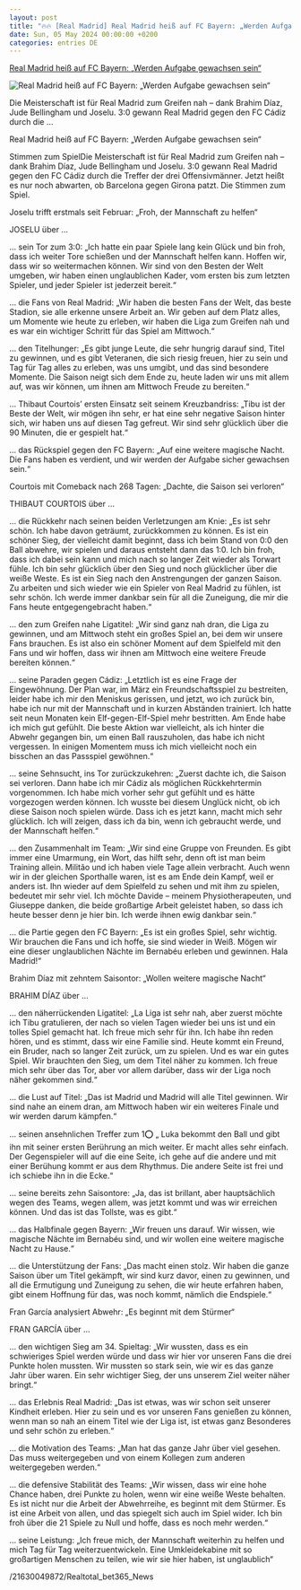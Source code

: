 ```yaml
---
layout: post
title: "🔥🔥 [Real Madrid] Real Madrid heiß auf FC Bayern: „Werden Aufgabe gewachsen sein“"
date: Sun, 05 May 2024 00:00:00 +0200
categories: entries DE
---
```

[Real Madrid heiß auf FC Bayern: „Werden Aufgabe gewachsen sein“](https://www.realtotal.de/joselu-nach-reals-30-gegen-cadiz-haben-die-besten-fans-der-welt/)

![Real Madrid heiß auf FC Bayern: „Werden Aufgabe gewachsen sein“](https://www.realtotal.de/wp-content/uploads/2024/05/OSCAR-DEL-POZO_AFP-via-Getty-Images-2.jpg)

Die Meisterschaft ist für Real Madrid zum Greifen nah – dank Brahim Díaz, Jude Bellingham und Joselu. 3:0 gewann Real Madrid gegen den FC Cádiz durch die ...

Real Madrid heiß auf FC Bayern: „Werden Aufgabe gewachsen sein“

Stimmen zum SpielDie Meisterschaft ist für Real Madrid zum Greifen nah – dank Brahim Díaz, Jude Bellingham und Joselu. 3:0 gewann Real Madrid gegen den FC Cádiz durch die Treffer der drei Offensivmänner. Jetzt heißt es nur noch abwarten, ob Barcelona gegen Girona patzt. Die Stimmen zum Spiel.

Joselu trifft erstmals seit Februar: „Froh, der Mannschaft zu helfen“

JOSELU über …

… sein Tor zum 3:0: „Ich hatte ein paar Spiele lang kein Glück und bin froh, dass ich weiter Tore schießen und der Mannschaft helfen kann. Hoffen wir, dass wir so weitermachen können. Wir sind von den Besten der Welt umgeben, wir haben einen unglaublichen Kader, vom ersten bis zum letzten Spieler, und jeder Spieler ist jederzeit bereit.“

… die Fans von Real Madrid: „Wir haben die besten Fans der Welt, das beste Stadion, sie alle erkenne unsere Arbeit an. Wir geben auf dem Platz alles, um Momente wie heute zu erleben, wir haben die Liga zum Greifen nah und es war ein wichtiger Schritt für das Spiel am Mittwoch.“

… den Titelhunger: „Es gibt junge Leute, die sehr hungrig darauf sind, Titel zu gewinnen, und es gibt Veteranen, die sich riesig freuen, hier zu sein und Tag für Tag alles zu erleben, was uns umgibt, und das sind besondere Momente. Die Saison neigt sich dem Ende zu, heute laden wir uns mit allem auf, was wir können, um ihnen am Mittwoch Freude zu bereiten.“

… Thibaut Courtois’ ersten Einsatz seit seinem Kreuzbandriss: „Tibu ist der Beste der Welt, wir mögen ihn sehr, er hat eine sehr negative Saison hinter sich, wir haben uns auf diesen Tag gefreut. Wir sind sehr glücklich über die 90 Minuten, die er gespielt hat.“

… das Rückspiel gegen den FC Bayern: „Auf eine weitere magische Nacht. Die Fans haben es verdient, und wir werden der Aufgabe sicher gewachsen sein.“

Courtois mit Comeback nach 268 Tagen: „Dachte, die Saison sei verloren“

THIBAUT COURTOIS über …

… die Rückkehr nach seinen beiden Verletzungen am Knie: „Es ist sehr schön. Ich habe davon geträumt, zurückkommen zu können. Es ist ein schöner Sieg, der vielleicht damit beginnt, dass ich beim Stand von 0:0 den Ball abwehre, wir spielen und daraus entsteht dann das 1:0. Ich bin froh, dass ich dabei sein kann und mich nach so langer Zeit wieder als Torwart fühle. Ich bin sehr glücklich über den Sieg und noch glücklicher über die weiße Weste. Es ist ein Sieg nach den Anstrengungen der ganzen Saison. Zu arbeiten und sich wieder wie ein Spieler von Real Madrid zu fühlen, ist sehr schön. Ich werde immer dankbar sein für all die Zuneigung, die mir die Fans heute entgegengebracht haben.“

… den zum Greifen nahe Ligatitel: „Wir sind ganz nah dran, die Liga zu gewinnen, und am Mittwoch steht ein großes Spiel an, bei dem wir unsere Fans brauchen. Es ist also ein schöner Moment auf dem Spielfeld mit den Fans und wir hoffen, dass wir ihnen am Mittwoch eine weitere Freude bereiten können.“

… seine Paraden gegen Cádiz: „Letztlich ist es eine Frage der Eingewöhnung. Der Plan war, im März ein Freundschaftsspiel zu bestreiten, leider habe ich mir den Meniskus gerissen, und jetzt, wo ich zurück bin, habe ich nur mit der Mannschaft und in kurzen Abständen trainiert. Ich hatte seit neun Monaten kein Elf-gegen-Elf-Spiel mehr bestritten. Am Ende habe ich mich gut gefühlt. Die beste Aktion war vielleicht, als ich hinter die Abwehr gegangen bin, um einen Ball rauszuholen, das habe ich nicht vergessen. In einigen Momentem muss ich mich vielleicht noch ein bisschen an das Passspiel gewöhnen.“

… seine Sehnsucht, ins Tor zurückzukehren: „Zuerst dachte ich, die Saison sei verloren. Dann habe ich mir Cádiz als möglichen Rückkehrtermin vorgenommen. Ich habe mich vorher sehr gut gefühlt und es hätte vorgezogen werden können. Ich wusste bei diesem Unglück nicht, ob ich diese Saison noch spielen würde. Dass ich es jetzt kann, macht mich sehr glücklich. Ich will zeigen, dass ich da bin, wenn ich gebraucht werde, und der Mannschaft helfen.“

… den Zusammenhalt im Team: „Wir sind eine Gruppe von Freunden. Es gibt immer eine Umarmung, ein Wort, das hilft sehr, denn oft ist man beim Training allein. Militão und ich haben viele Tage allein verbracht. Auch wenn wir in der gleichen Sporthalle waren, ist es am Ende dein Kampf, weil er anders ist. Ihn wieder auf dem Spielfeld zu sehen und mit ihm zu spielen, bedeutet mir sehr viel. Ich möchte Davide – meinem Physiotherapeuten, und Giuseppe danken, die beide großartige Arbeit geleistet haben, so dass ich heute besser denn je hier bin. Ich werde ihnen ewig dankbar sein.“

… die Partie gegen den FC Bayern: „Es ist ein großes Spiel, sehr wichtig. Wir brauchen die Fans und ich hoffe, sie sind wieder in Weiß. Mögen wir eine dieser unglaublichen Nächte im Bernabéu erleben und gewinnen. Hala Madrid!“

Brahim Díaz mit zehntem Saisontor: „Wollen weitere magische Nacht“

BRAHIM DÍAZ über …

… den näherrückenden Ligatitel: „La Liga ist sehr nah, aber zuerst möchte ich Tibu gratulieren, der nach so vielen Tagen wieder bei uns ist und ein tolles Spiel gemacht hat. Ich freue mich sehr für ihn. Ich habe ihn reden hören, und es stimmt, dass wir eine Familie sind. Heute kommt ein Freund, ein Bruder, nach so langer Zeit zurück, um zu spielen. Und es war ein gutes Spiel. Wir brauchten den Sieg, um dem Titel näher zu kommen. Ich freue mich sehr über das Tor, aber vor allem darüber, dass wir der Liga noch näher gekommen sind.“

… die Lust auf Titel: „Das ist Madrid und Madrid will alle Titel gewinnen. Wir sind nahe an einem dran, am Mittwoch haben wir ein weiteres Finale und wir werden darum kämpfen.“

… seinen ansehnlichen Treffer zum 1:o: „ Luka bekommt den Ball und gibt ihn mit seiner ersten Berührung an mich weiter. Er macht alles sehr einfach. Der Gegenspieler will auf die eine Seite, ich gehe auf die andere und mit einer Berühung kommt er aus dem Rhythmus. Die andere Seite ist frei und ich schiebe ihn in die Ecke.“

… seine bereits zehn Saisontore: „Ja, das ist brillant, aber hauptsächlich wegen des Teams, wegen allem, was jetzt kommt und was wir erreichen können. Und das ist das Tollste, was es gibt.“

… das Halbfinale gegen Bayern: „Wir freuen uns darauf. Wir wissen, wie magische Nächte im Bernabéu sind, und wir wollen eine weitere magische Nacht zu Hause.“

… die Unterstützung der Fans: „Das macht einen stolz. Wir haben die ganze Saison über um Titel gekämpft, wir sind kurz davor, einen zu gewinnen, und all die Ermutigung und Zuneigung zu sehen, die wir heute erfahren haben, gibt einem Hoffnung für das, was noch kommt, nämlich die Endspiele.“

Fran García analysiert Abwehr: „Es beginnt mit dem Stürmer“

FRAN GARCÍA über …

… den wichtigen Sieg am 34. Spieltag: „Wir wussten, dass es ein schwieriges Spiel werden würde und dass wir hier vor unseren Fans die drei Punkte holen mussten. Wir mussten so stark sein, wie wir es das ganze Jahr über waren. Ein sehr wichtiger Sieg, der uns unserem Ziel weiter näher bringt.“

… das Erlebnis Real Madrid: „Das ist etwas, was wir schon seit unserer Kindheit erleben. Hier zu sein und es vor unseren Fans genießen zu können, wenn man so nah an einem Titel wie der Liga ist, ist etwas ganz Besonderes und sehr schön zu erleben.“

… die Motivation des Teams: „Man hat das ganze Jahr über viel gesehen. Das muss weitergegeben und von einem Kollegen zum anderen weitergegeben werden.“

… die defensive Stabilität des Teams: „Wir wissen, dass wir eine hohe Chance haben, drei Punkte zu holen, wenn wir eine weiße Weste behalten. Es ist nicht nur die Arbeit der Abwehrreihe, es beginnt mit dem Stürmer. Es ist eine Arbeit von allen, und das spiegelt sich auch im Spiel wider. Ich bin froh über die 21 Spiele zu Null und hoffe, dass es noch mehr werden.“

… seine Leistung: „Ich freue mich, der Mannschaft weiterhin zu helfen und mich Tag für Tag weiterzuentwickeln. Eine Umkleidekabine mit so großartigen Menschen zu teilen, wie wir sie hier haben, ist unglaublich“

/21630049872/Realtotal_bet365_News

